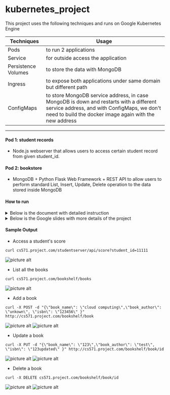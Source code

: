 # kubernetes_project
This project uses the following techniques and runs on Google Kubernetes Engine

Techniques           | Usage
-------------------- | ---------------------
Pods                 | to run 2 applications
Service              | for outside access the application
Persistence Volumes  | to store the data with MongoDB
Ingress              | to expose both applications under same domain but different path
ConfigMaps           | to store MongoDB service address, in case MongoDB is down and restarts with a different service address, and with ConfigMaps, we don't need to build the docker image again with the new address
 ---
#### Pod 1: student records ####
- Node.js webserver that allows users to access certain student record from given student_id.
#### Pod 2: bookstore ####
- MongoDB + Python Flask Web Framework + REST API to allow users to perform standard List, Insert, Update, Delete operation to the data stored inside MongoDB

#### How to run ####
<details>
<summary>Below is the document with detailed instruction</summary>
<a href="https://github.com/Quan25/kubernetes_project/blob/master/CS571_Signature_Project_Quan_Zhou.pdf"> document</a>
</details>

<details>
<summary>Below is the Google slides with more details of the project</summary>
<a href="https://docs.google.com/presentation/d/1HY--OKdWyqeGGbCu86WIvN3IR5lk0gwg-ZBnwmgcpCM/present?slide=id.p"> Slides</a>
</details>

#### Sample Output ####

- Access a student's score
```
curl cs571.project.com/studentserver/api/score?student_id=11111
```
![picture alt](https://github.com/Quan25/kubernetes_project/blob/master/output/proj_1.png)


- List all the books
```
curl cs571.project.com/bookshelf/books
```
![picture alt](https://github.com/Quan25/kubernetes_project/blob/master/output/proj_2.png)

- Add a book
```
curl -X POST -d "{\"book_name\": \"cloud computing\",\"book_author\": \"unkown\", \"isbn\": \"123456\" }" http://cs571.project.com/bookshelf/book
```

![picture alt](https://github.com/Quan25/kubernetes_project/blob/master/output/proj_3.png)
![picture alt](https://github.com/Quan25/kubernetes_project/blob/master/output/proj_4.png)


- Update a book
```
curl -X PUT -d "{\"book_name\": \"123\",\"book_author\": \"test\", \"isbn\": \"123updated\" }" http://cs571.project.com/bookshelf/book/id
```
![picture alt](https://github.com/Quan25/kubernetes_project/blob/master/output/proj_5.png)
![picture alt](https://github.com/Quan25/kubernetes_project/blob/master/output/proj_6.png)



- Delete a book
```
curl -X DELETE cs571.project.com/bookshelf/book/id
```
![picture alt](https://github.com/Quan25/kubernetes_project/blob/master/output/proj_7.png)
![picture alt](https://github.com/Quan25/kubernetes_project/blob/master/output/proj_8.png)
